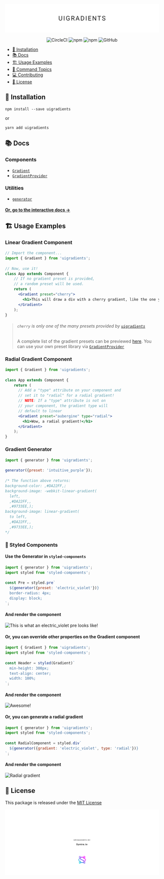 <img src="https://raw.githubusercontent.com/garetmckinley/project-assets/master/uigradients/header.svg?sanitize=true" alt="UIGradients Logo" id="dracula-invert" />

<p align="center">
  <img alt="CircleCI" src="https://img.shields.io/circleci/build/github/garetmckinley/uigradients?style=for-the-badge">
  <img alt="npm" src="https://img.shields.io/npm/v/uigradients?style=for-the-badge">
  <img alt="npm" src="https://img.shields.io/npm/dt/uigradients?color=dodgerblue&label=Installs&style=for-the-badge">
  <img alt="GitHub" src="https://img.shields.io/github/license/garetmckinley/uigradients?color=mediumslateblue&style=for-the-badge">
</p>

* [💾 Installation](#-installation)
* [📚 Docs](#-docs)
* [🏗 Usage Examples](#-usage-examples)
* [🔨 Command Topics](#-command-topics)
* [💻 Contributing](#-contributing)
* [📜 License](#-license)


## 💾 Installation

    npm install --save uigradients

or 

    yarn add uigradients


## 📚 Docs

### Components

- [`Gradient`](https://garetmckinley.github.io/uigradients/?path=/docs/documentation-gradient--linear-gradient)
- [`GradientProvider`](https://garetmckinley.github.io/uigradients/?path=/docs/documentation-gradientprovider--usage)

### Utilities

- [`generator`]()
  

#### [Or, go to the interactive docs →](https://garetmckinley.github.io/uigradients)


## 🏗 Usage Examples
### Linear Gradient Component

``` jsx
// Import the component...
import { Gradient } from 'uigradients';

// Now, use it!
class App extends Component {
    // If no gradient preset is provided,
    // a random preset will be used.
    return (
      <Gradient preset="cherry">
        <h1>This will draw a div with a cherry gradient, like the one you're looking at right now.</h1>
      </Gradient>
    );
}
```
> ###### `cherry` is only one of the many presets provided by [_`uigradients`_](https://jsbros.github.io/uigradients/)
> A complete list of the gradient presets can be previewed [here](https://0df99f9c-6d93-4766-a009-1f633aa91579.sbook.io/).
> You can use your own preset library via [`GradientProvider`](https://garetmckinley.github.io/uigradients/?path=/docs/documentation-gradientprovider--usage)

### Radial Gradient Component

``` jsx
import { Gradient } from 'uigradients';

class App extends Component {
    return (
      // Add a "type" attribute on your component and
      // set it to "radial" for a radial gradient!
      // NOTE: If a "type" attribute is not on
      // your component, the gradient type will
      // default to linear
      <Gradient preset="aubergine" type="radial">
        <h1>Wow, a radial gradient!</h1>
      </Gradient>
    );
}
```

### Gradient Generator

``` jsx
import { generator } from 'uigradients';

generator({preset: 'intuitive_purple'});

/* The function above returns:
background-color: ,#DA22FF,;
background-image: -webkit-linear-gradient(
  left,
  ,#DA22FF,,
  ,#9733EE,);
background-image: linear-gradient(
  to left,
  ,#DA22FF,,
  ,#9733EE,);
*/
```

### 💅 Styled Components
#### Use the Generator in `styled-components`

``` jsx
import { generator } from 'uigradients';
import styled from 'styled-components';

const Pre = styled.pre`
  ${generator({preset: 'electric_violet'})}
  border-radius: 4px;
  display: block;
`;
```

#### And render the component

![This is what an electric_violet pre looks like!](https://imgur.com/hNuroip.png)

#### Or, you can override other properties on the Gradient component

``` jsx
import { Gradient } from 'uigradients';
import styled from 'styled-components';

const Header = styled(Gradient)`
  min-height: 300px;
  text-align: center;
  width: 100%;
`;
```

#### And render the component

![Awesome!](https://imgur.com/7G9C4eN.png)

#### Or, you can generate a radial gradient

```js
import { generator } from 'uigradients';
import styled from 'styled-components';

const RadialComponent = styled.div`
  ${generator({gradient: 'electric_violet', type: 'radial'})}
`;
```

#### And render the component

![Radial gradient](https://i.imgur.com/PcyFqtx.jpg)


## 📜 License

This package is released under the [MIT License](LICENSE)


<img src="https://raw.githubusercontent.com/syntra/assets/master/syntra-sponsorship.svg?sanitize=true" alt="sponsored by syntra.io"/>
